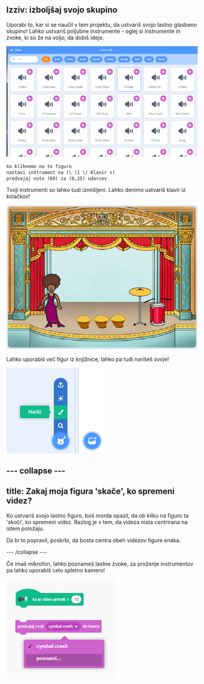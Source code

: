 ## Izziv: izboljšaj svojo skupino

Uporabi to, kar si se naučil v tem projektu, da ustvariš svojo lastno glasbeno skupino! Lahko ustvariš poljubne instrumente - oglej si instrumente in zvoke, ki so že na voljo, da dobiš ideje.

![posnetek zaslona](images/band-ideas-sounds.png)

```blocks3
ko kliknemo na to figuro
nastavi inštrument na (\ (1 \) Klavir v)
predvajaj noto (60) za (0,25) udarcev
```

Tvoji instrumenti so lahko tudi izmišljeni. Lahko denimo ustvariš klavir iz kolačkov!

![posnetek zaslona](images/band-piano.png)

Lahko uporabiš več figur iz knjižnice, lahko pa tudi narišeš svoje!

![posnetek zaslona](images/band-draw.png)

## \--- collapse \---

## title: Zakaj moja figura 'skače', ko spremeni videz?

Ko ustvariš svojo lastno figuro, boš morda opazil, da ob kliku na figuro ta 'skoči', ko spremeni videz. Razlog je v tem, da videza nista centrirana na istem položaju.

Da bi to popravil, poskrbi, da bosta centra obeh videzov figure enaka.

\--- /collapse \---

Če imaš mikrofon, lahko posnameš lastne zvoke, za proženje instrumentov pa lahko uporabiš celo spletno kamero!

![posnetek zaslona](images/band-io.png)